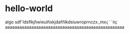 # hello-world
algo
sdf´ldsflkjñwieulñskjdafñlkdsiuwroprnczx.,mx`ç´´ñ`ç
aaaaaaaaaaaaaaaaaaaaaaaaaaaaaaaaaaaaaaaaaaaaaaaaaa
